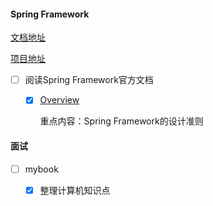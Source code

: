 #### Spring Framework

[文档地址](https://docs.spring.io/spring/docs/5.2.7.RELEASE/spring-framework-reference/)

[项目地址](https://github.com/spring-projects/spring-framework)

- [ ] 阅读Spring Framework官方文档

  - [x] [Overview](https://docs.spring.io/spring/docs/5.2.7.RELEASE/spring-framework-reference/overview.html#overview)

    重点内容：Spring Framework的设计准则


#### 面试

- [ ] mybook

  - [x] 整理计算机知识点
